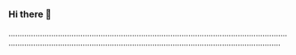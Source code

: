 ### Hi there 👋

.....................................................................................................................................................................................................................................................
